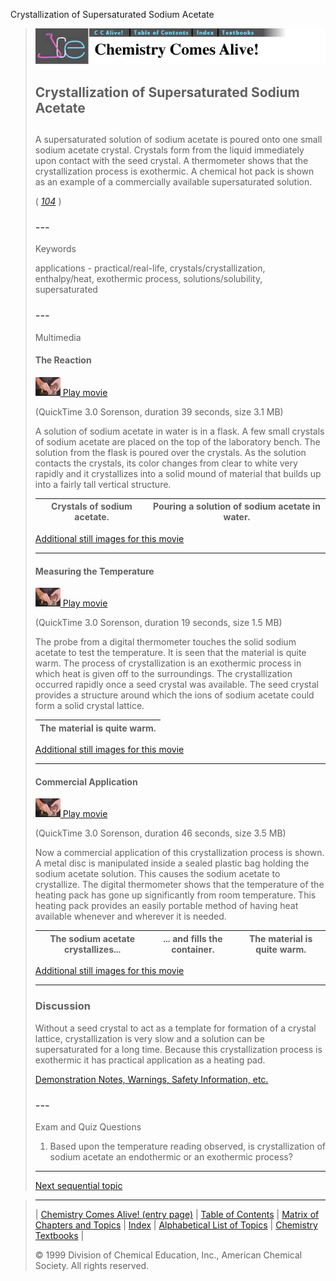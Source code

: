 





 Crystallization of Supersaturated Sodium Acetate
 



> ![Chemistry Comes Alive!](ccahead.gif)
> 
> 
> 
> 
> 
> 
> 
> 
> 
> ## Crystallization of Supersaturated Sodium Acetate
> 
> 
> 
> 
> 
> ## 
> 
> 
> 
> 
> 
>  A supersaturated solution of sodium acetate is poured onto one
small sodium acetate crystal. Crystals form from the liquid immediately
upon contact with the seed crystal. A thermometer shows that the
crystallization process is exothermic. A chemical hot pack is
shown as an example of a commercially available supersaturated
solution.
>  
> 
> 
> 
> 
> 
> 
>  (
>  [*104*](Cred104.HTM)
>  )
>  
> 
> 
> 
> 
> ### ---
> 
> 
>  Keywords
> 
> 
> 
> 
>  applications - practical/real-life, crystals/crystallization, enthalpy/heat, exothermic process, solutions/solubility, supersaturated
>  
> 
> 
> 
> 
> ### ---
> 
> 
>  Multimedia
> 
> 
> 
> 
> 
> #### The Reaction
> 
> 
> 
> 
> 
> [![](0.JPG)
>  Play movie](../../MVHTM/ACETATE/ACETAT1.HTM) 
> 
> 
> 
>  (QuickTime 3.0 Sorenson, duration 39 seconds, size 3.1 MB)
>  
> 
> 
> 
>  A solution of sodium acetate in water is in a flask. A few
small crystals of sodium acetate are placed on the top of the
laboratory bench. The solution from the flask is poured over the
crystals. As the solution contacts the crystals, its color changes
from clear to white very rapidly and it crystallizes into a solid
mound of material that builds up into a fairly tall vertical
structure.
>  
> 
> 
> 
> 
> 
> 
> 
> | Crystals of sodium acetate. | Pouring a solution of sodium acetate in water. |
> | --- | --- |
> 
> 
> 
> 
> 
> 
> [Additional still images
for this movie](../../STHTM/ACETATE/ACETAT1.HTM) 
> 
> 
> 
> 
> 
> ---
> 
> 
> 
> 
> 
> #### Measuring the Temperature
> 
> 
> 
> 
> 
> [![](0.JPG)
>  Play movie](../../MVHTM/ACETATE/ACETAT2.HTM) 
> 
> 
> 
>  (QuickTime 3.0 Sorenson, duration 19 seconds, size 1.5 MB)
>  
> 
> 
> 
>  The probe from a digital thermometer touches the solid
sodium acetate to test the temperature. It is seen that the
material is quite warm. The process of crystallization is an
exothermic process in which heat is given off to the surroundings.
The crystallization occurred rapidly once a seed crystal was
available. The seed crystal provides a structure around which the
ions of sodium acetate could form a solid crystal lattice.
>  
> 
> 
> 
> 
> 
> 
> 
> | The material is quite warm. |
> | --- |
> 
> 
> 
> 
> 
> 
> [Additional still images
for this movie](../../STHTM/ACETATE/ACETAT2.HTM) 
> 
> 
> 
> 
> 
> ---
> 
> 
> 
> 
> 
> #### Commercial Application
> 
> 
> 
> 
> 
> [![](0.JPG)
>  Play movie](../../MVHTM/ACETATE/ACETAT3.HTM) 
> 
> 
> 
>  (QuickTime 3.0 Sorenson, duration 46 seconds, size 3.5 MB)
>  
> 
> 
> 
>  Now a commercial application of this crystallization process is
shown. A metal disc is manipulated inside a sealed plastic bag
holding the sodium acetate solution. This causes the sodium
acetate to crystallize. The digital thermometer shows that the
temperature of the heating pack has gone up significantly from
room temperature. This heating pack provides an easily portable
method of having heat available whenever and wherever it is
needed.
>  
> 
> 
> 
> 
> 
> 
> 
> | The sodium acetate crystallizes... | ... and fills the container. | The material is quite warm. |
> | --- | --- | --- |
> 
> 
> 
> 
> 
> 
> [Additional still images
for this movie](../../STHTM/ACETATE/ACETAT3.HTM) 
> 
> 
> 
> 
> 
> ---
> 
> 
> 
> 
> ### Discussion
> 
> 
> 
> 
>  Without a seed crystal to act as a template for formation of a crystal lattice, crystallization is very slow
and a solution can be supersaturated for a long time. Because this crystallization process is exothermic
it has practical application as a heating pad.
>  
> 
> 
> 
> 
> 
> 
> [Demonstration Notes, Warnings, Safety Information, etc.](SAFETY.HTM) 
> 
> 
> 
> 
> 
> ### ---
> 
> 
>  Exam and Quiz Questions
> 
> 
> 
> 
>  1. Based upon the temperature reading observed, is
crystallization of sodium acetate an endothermic or an exothermic
process?
>  
> 
> 
> 
> 
> 
> 
> ---
> 
> 
> 
> 
> [Next sequential topic](../../MAIN/SH2OICE/PAGE1.HTM)



> ---
> 
> 
>  |
>  [Chemistry Comes Alive! (entry page)](../../INDEX.HTM) 
>  |
>  [Table of Contents](../../CONTENTS.HTM) 
>  |
>  [Matrix of Chapters and Topics](../../MATRIX.HTM) 
>  |
>  [Index](../../WORDS.HTM) 
>  |
>  [Alphabetical List of Topics](../../ALPHATOP.HTM) 
>  |
>  [Chemistry Textbooks](../../BOOKS.HTM) 
>  |
>  
>  © 1999 Division of Chemical Education, Inc.,
American Chemical Society. All rights reserved.





